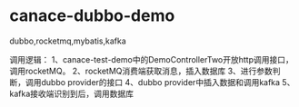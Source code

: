 # canace-dubbo-demo
dubbo,rocketmq,mybatis,kafka

调用逻辑：
1、canace-test-demo中的DemoControllerTwo开放http调用接口，调用rocketMQ。
2、rocketMQ消费端获取消息，插入数据库
3、进行参数判断，调用dubbo provider的接口
4、dubbo provider中插入数据和调用kafka
5、kafka接收端识别到后，调用数据库
